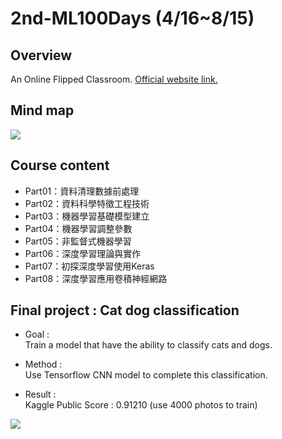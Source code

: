 # 2nd-ML100Days (4/16~8/15)
>
## Overview
An Online Flipped Classroom. [Official website link.](https://ai100-2.cupoy.com/)
>
## Mind map
![](https://github.com/tailer954/2nd-ML100Days/blob/master/%E6%A9%9F%E5%99%A8%E5%AD%B8%E7%BF%92%E9%A6%AC%E6%8B%89%E6%9D%BE.png)
>
## Course content
* Part01：資料清理數據前處理
* Part02：資料科學特徵工程技術
* Part03：機器學習基礎模型建立
* Part04：機器學習調整參數
* Part05：非監督式機器學習
* Part06：深度學習理論與實作
* Part07：初探深度學習使用Keras
* Part08：深度學習應用卷積神經網路
>
## Final project : Cat dog classification
- Goal :    
Train a model that have the ability to classify cats and dogs.
>
- Method :    
Use Tensorflow CNN model to complete this classification.
>
- Result :    
Kaggle Public Score : 0.91210 (use 4000 photos to train)   
>
>
>
>
![](https://github.com/tailer954/2nd-ML100Days/blob/master/homework/Day_101~103_HW_.PNG)
>

